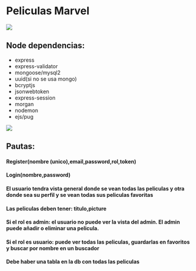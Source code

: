 

<h1>Peliculas Marvel</h1>
<img src='[https://upload.wikimedia.org/wikipedia/commons/b/b9/Marvel_Logo.svg](https://38.media.tumblr.com/c3a315a0812b91696068ad95f1c3b8d0/tumblr_nmulilJVEs1sogfsmo1_1280.gif)'>
<h2>Node dependencias:</h2>
<ul>
  <li>express</li>
  <li>express-validator</li>
  <li>mongoose/mysql2</li>
  <li>uuid(si no se usa mongo)</li>
  <li>bcryptjs</li>
  <li>jsonwebtoken</li>
  <li>express-session</li>
  <li>morgan</li>
  <li>nodemon</li>
  <li>ejs/pug</li>
</ul>

<img src='https://i.pinimg.com/originals/07/0a/4b/070a4b09f4fac7795aac0ff95c48c687.gif'>
<h2>Pautas:</h2>
<h4>Register(nombre (unico),email,password,rol,token)</h4>
<h4>Login(nombre,password)</h4>
<h4>El usuario tendra vista general donde se vean todas las peliculas y otra donde sea su perfil y se vean todas sus peliculas favoritas</h4>
<h4>Las peliculas deben tener: titulo,picture</h4>
<h4>Si el rol es admin: el usuario no puede ver la vista del admin. El admin puede añadir o eliminar una pelicula.</h4>
<h4>Si el rol es usuario: puede ver todas las peliculas, guardarlas en favoritos y buscar por nombre en un buscador</h4>
<h4>Debe haber una tabla en la db con todas las peliculas</h4>
